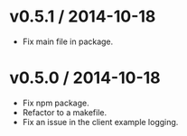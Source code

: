 v0.5.1 / 2014-10-18
===================

  * Fix main file in package.

v0.5.0 / 2014-10-18
===================

  * Fix npm package.
  * Refactor to a makefile.
  * Fix an issue in the client example logging.
